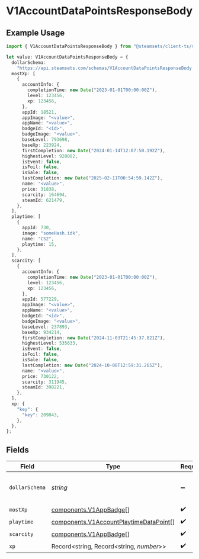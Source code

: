 # V1AccountDataPointsResponseBody

## Example Usage

```typescript
import { V1AccountDataPointsResponseBody } from "@steamsets/client-ts/models/components";

let value: V1AccountDataPointsResponseBody = {
  dollarSchema:
    "https://api.steamsets.com/schemas/V1AccountDataPointsResponseBody.json",
  mostXp: [
    {
      accountInfo: {
        completionTime: new Date("2023-01-01T00:00:00Z"),
        level: 123456,
        xp: 123456,
      },
      appId: 18521,
      appImage: "<value>",
      appName: "<value>",
      badgeId: "<id>",
      badgeImage: "<value>",
      baseLevel: 793698,
      baseXp: 223924,
      firstCompletion: new Date("2024-01-14T12:07:50.192Z"),
      highestLevel: 928082,
      isEvent: false,
      isFoil: false,
      isSale: false,
      lastCompletion: new Date("2025-02-11T00:54:59.142Z"),
      name: "<value>",
      price: 31838,
      scarcity: 164694,
      steamId: 621479,
    },
  ],
  playtime: [
    {
      appId: 730,
      image: "someHash.idk",
      name: "CS2",
      playtime: 15,
    },
  ],
  scarcity: [
    {
      accountInfo: {
        completionTime: new Date("2023-01-01T00:00:00Z"),
        level: 123456,
        xp: 123456,
      },
      appId: 577229,
      appImage: "<value>",
      appName: "<value>",
      badgeId: "<id>",
      badgeImage: "<value>",
      baseLevel: 237893,
      baseXp: 934214,
      firstCompletion: new Date("2024-11-03T21:45:37.821Z"),
      highestLevel: 535633,
      isEvent: false,
      isFoil: false,
      isSale: false,
      lastCompletion: new Date("2024-10-08T12:59:31.265Z"),
      name: "<value>",
      price: 730122,
      scarcity: 311945,
      steamId: 398221,
    },
  ],
  xp: {
    "key": {
      "key": 209843,
    },
  },
};
```

## Fields

| Field                                                                                            | Type                                                                                             | Required                                                                                         | Description                                                                                      | Example                                                                                          |
| ------------------------------------------------------------------------------------------------ | ------------------------------------------------------------------------------------------------ | ------------------------------------------------------------------------------------------------ | ------------------------------------------------------------------------------------------------ | ------------------------------------------------------------------------------------------------ |
| `dollarSchema`                                                                                   | *string*                                                                                         | :heavy_minus_sign:                                                                               | A URL to the JSON Schema for this object.                                                        | https://api.steamsets.com/schemas/V1AccountDataPointsResponseBody.json                           |
| `mostXp`                                                                                         | [components.V1AppBadge](../../models/components/v1appbadge.md)[]                                 | :heavy_check_mark:                                                                               | N/A                                                                                              |                                                                                                  |
| `playtime`                                                                                       | [components.V1AccountPlaytimeDataPoint](../../models/components/v1accountplaytimedatapoint.md)[] | :heavy_check_mark:                                                                               | N/A                                                                                              |                                                                                                  |
| `scarcity`                                                                                       | [components.V1AppBadge](../../models/components/v1appbadge.md)[]                                 | :heavy_check_mark:                                                                               | N/A                                                                                              |                                                                                                  |
| `xp`                                                                                             | Record<string, Record<string, *number*>>                                                         | :heavy_check_mark:                                                                               | N/A                                                                                              |                                                                                                  |